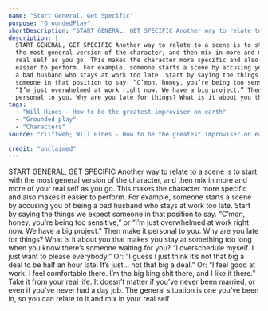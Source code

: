 ```yaml
---
name: "Start General, Get Specific"
purpose: "GroundedPlay"
shortDescription: "START GENERAL, GET SPECIFIC Another way to relate to a scene is to start with the most general version of the character, and then mix in more and more of your real self as you go. This makes the character more specific and also makes it easier to perform. For example, someone starts a scene by accusing you of being a bad husband who stays at work too late. Start by saying the things we expect someone in that position to say. \u201cC\u2019mon, honey, you\u2019re being too sensitive,\u201d or \u201cI\u2019m just overwhelmed at work right now. We have a big project.\u201d Then make it personal to you. Why are you late for things? What is it about you that makes you stay at something too long when you know there\u2019s someone waiting for you? \u201cI overschedule myself. I just want to please everybody.\u201d Or: \u201cI guess I just think it\u2019s not that big a deal to be half an hour late. It\u2019s just\u2026 not that big a deal.\u201d Or: \u201cI feel good at work. I feel comfortable there. I\u2019m the big king shit there, and I like it there.\u201d Take it from your real life. It doesn\u2019t matter if you\u2019ve never been married, or even if you\u2019ve never had a day job. The general situation is one you\u2019ve been in, so you can relate to it and mix in your real self"
description: |
  START GENERAL, GET SPECIFIC Another way to relate to a scene is to start with
  the most general version of the character, and then mix in more and more of your
  real self as you go. This makes the character more specific and also makes it
  easier to perform. For example, someone starts a scene by accusing you of being
  a bad husband who stays at work too late. Start by saying the things we expect
  someone in that position to say. “C’mon, honey, you’re being too sensitive,” or
  “I’m just overwhelmed at work right now. We have a big project.” Then make it
  personal to you. Why are you late for things? What is it about you that makes…
tags:
  - "Will Hines - How to be the greatest improviser on earth"
  - "Grounded play"
  - "Characters"
source: "cliffweb; Will Hines - How to be the greatest improviser on earth"

credit: "unclaimed"
---
```


START GENERAL, GET SPECIFIC
Another way to relate to a scene is to start with the most general version of the character, and then mix in more and more of your real self as you go. This makes the character more specific and also makes it easier to perform.
For example, someone starts a scene by accusing you of being a bad husband who stays at work too late. Start by saying the things we expect someone in that position to say. “C’mon, honey, you’re being too sensitive,” or “I’m just overwhelmed at work right now. We have a big project.”
Then make it personal to you. Why are you late for things? What is it about you that makes you stay at something too long when you know there’s someone waiting for you? “I overschedule myself. I just want to please everybody.” Or: “I guess I just think it’s not that big a deal to be half an hour late. It’s just… not that big a deal.” Or: “I feel good at work. I feel comfortable there. I’m the big king shit there, and I like it there.” Take it from your real life.
It doesn’t matter if you’ve never been married, or even if you’ve never had a day job. The general situation is one you’ve been in, so you can relate to it and mix in your real self
